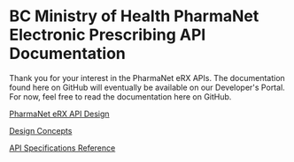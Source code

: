 # BC Ministry of Health PharmaNet Electronic Prescribing API Documentation

Thank you for your interest in the PharmaNet eRX APIs. The documentation found here on GitHub will eventually be available on our Developer's Portal. For now, feel free to read the documentation here on GitHub.

[PharmaNet eRX API Design](design/eRX_API_Design.md)

[Design Concepts](concepts/README.md)

[API Specifications Reference](api-reference/README.md)
